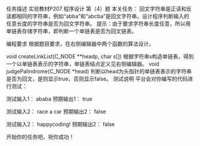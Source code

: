 任务描述
实验教材P207 程序设计 第（4）题
本关任务：
回文字符串是正读和反读都相同的字符串，例如“abba”和“abcba”是回文字符串。设计程序判断输入的任意长度的字符串是否为回文字符串。
提示：由于要求字符串长度任意，所以用单链表存储字符串，即判断一个单链表是否为回文链表。

编程要求
根据题目要求，在右侧编辑器中两个函数的算法设计。

void createLinkList(C_NODE **headp, char s[]) 根据字符串s构造单链表，得到一个以单链表表示的字符串，单链表结点定义见右侧编辑器。
void judgePalindrome(C_NODE *head) 判断以head为头指针的单链表表示的字符串是否为回文，是则显示true，否则显示false。
测试说明
平台会对你编写的代码进行测试：

测试输入1：
ababa
预期输出1：
true

测试输入2：
race a car
预期输出2：
false

测试输入2：
happycoding!
预期输出2：
false

开始你的任务吧，祝你成功！
